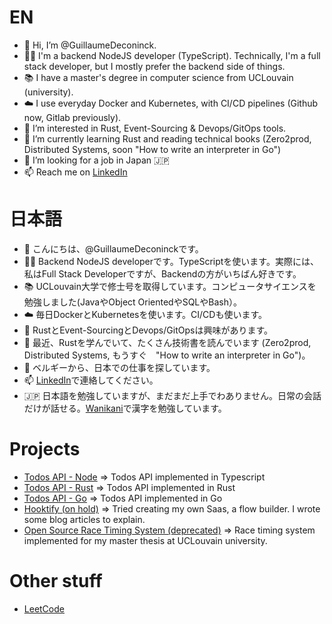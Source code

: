 # EN
- 👋 Hi, I’m @GuillaumeDeconinck.
- 👨‍💻 I'm a backend NodeJS developer (TypeScript). Technically, I'm a full stack developer, but I mostly prefer the backend side of things.
- 📚 I have a master's degree in computer science from UCLouvain (university).
- ☁️ I use everyday Docker and Kubernetes, with CI/CD pipelines (Github now, Gitlab previously).
- 👀 I’m interested in Rust, Event-Sourcing & Devops/GitOps tools.
- 🌱 I’m currently learning Rust and reading technical books (Zero2prod, Distributed Systems, soon "How to write an interpreter in Go")
- 💞️ I’m looking for a job in Japan 🇯🇵
- 📫 Reach me on [LinkedIn](https://www.linkedin.com/in/guillaume-deconinck-9b6a8399/)

# 日本語
- 👋 こんにちは、@GuillaumeDeconinckです。
- 👨‍💻 Backend NodeJS developerです。TypeScriptを使います。実際には、私はFull Stack Developerですが、Backendの方がいちばん好きです。
- 📚 UCLouvain大学で修士号を取得しています。コンピュータサイエンスを勉強しました(JavaやObject OrientedやSQLやBash）。
- ☁️ 毎日DockerとKubernetesを使います。CI/CDも使います。
- 👀 RustとEvent-SourcingとDevops/GitOpsは興味があります。
- 🌱 最近、Rustを学んでいて、たくさん技術書を読んでいます (Zero2prod, Distributed Systems,  もうすぐ　"How to write an interpreter in Go")。
- 💞️ ベルギーから、日本での仕事を探しています。
- 📫 [LinkedIn](https://www.linkedin.com/in/guillaume-deconinck-9b6a8399/)で連絡してください。
- 🇯🇵 日本語を勉強していますが、まだまだ上手でわありません。日常の会話だけが話せる。[Wanikani](https://www.wanikani.com/users/Soryo)で漢字を勉強しています。

# Projects
- [Todos API - Node](https://github.com/GuillaumeDeconinck/todos-fastify) => Todos API implemented in Typescript
- [Todos API - Rust](https://github.com/GuillaumeDeconinck/todos-rust) => Todos API implemented in Rust
- [Todos API - Go](https://github.com/GuillaumeDeconinck/todos-go) => Todos API implemented in Go
- [Hooktify (on hold)](https://www.hooktify.io) => Tried creating my own Saas, a flow builder. I wrote some blog articles to explain.
- [Open Source Race Timing System (deprecated)](https://github.com/osrts) => Race timing system implemented for my master thesis at UCLouvain university.

# Other stuff
- [LeetCode](https://leetcode.com/GuillaumeDeconinck/)

<!---
If there are mistakes in Japanese, sorry 🙏. Do not hesitate to open an issue, I would greatly appreciate it 🙂 !
--->

